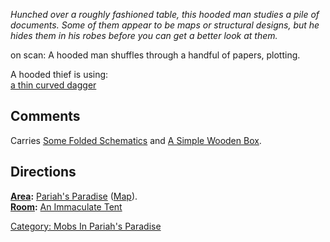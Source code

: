 *Hunched over a roughly fashioned table, this hooded man studies a pile
of documents. Some of them appear to be maps or structural designs, but
he hides them in his robes before you can get a better look at them.*

on scan: A hooded man shuffles through a handful of papers, plotting.

A hooded thief is using:  
<wielded> [a thin curved dagger](A_Thin_Curved_Dagger.md "wikilink")

## Comments

Carries [Some Folded Schematics](Some_Folded_Schematics "wikilink") and
[A Simple Wooden Box](A_Simple_Wooden_Box "wikilink").

## Directions

**[Area](:Category:_Areas.md "wikilink"):** [Pariah's
Paradise](:Category:_Pariah's_Paradise.md "wikilink")
([Map](Pariah's_Paradise_Map.md "wikilink")).  
**[Room](:Category:_Rooms.md "wikilink"):** [An Immaculate
Tent](An_Immaculate_Tent "wikilink")

[Category: Mobs In Pariah's
Paradise](Category:_Mobs_In_Pariah's_Paradise "wikilink")
